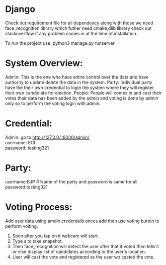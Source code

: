 # Django
Check out requirement file for all dependency along with those we need face_recognition library which futher need cmake,dlib library check out stackoverflow if any problem comes in at the time of installation.

To run the project use: python3 manage.py runserver

# System Overview:
Admin: This is the one who have entire control over the data and have authority to update delete the data in the system.
Party: Individual party have the their own credential to login the system where they will register their own candidiate for election.
People: People will comes in and cast their votes their data has been added by the admin and voting is done by admin only so to perform the voting login with admin.

# Credential:
Admin: go to http://127.0.0.1:8000/admin/ <br>
username: ECI <br>
password: testing321 <br>

# Party:
username:BJP  # Name of the party and password is same for all <br>
password:testing321 <br>

# Voting Process:
Add user data using amdin credentails onces add then use voting button to perform voiting.
1. Soon after you tap on it webcam will start.
2. Type s to take snapshot.
3. Then face_recognition will detect the user after that if voted then tells it or else display list of candidates according to the user's location.
4. User will cast the vote and registered as the user wo casted the vote.
